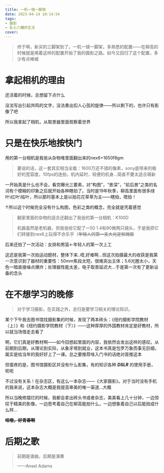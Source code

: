 ```yaml
---
title: 一机一镜一脚架
date: 2023-04-14 10:14:54
tags:
- 摄影
- 乱七八糟的生活
cover:
---
```

> 终于啊，新买的三脚架到了。一机一镜一脚架，多熟悉的配置——在柳高的时候就是用着这样的配置开始了我的摄影之路。如今又回归了这个配置，多少有点唏嘘

# 拿起相机的理由
还活着的时候，总想留下点什么

没法写出引起共鸣的文字，没法奏出扣人心弦的旋律——所以剩下的，也许只有影像了吧

所以我拿起了相机，从取景器里面观察着世界

# 只是在快乐地按快门
用的第一台相机是我爸从杂物堆里面翻出来的nex6+1650f8gm

> 要说的话，这一套其实相当全能：1600万还不错的像素，sony底带来的极好的宽容度，10fps的连拍，机内延时，轻便的机身...简直不要太适合萌新

一开始真是什么也不会，看完曝光三要素，对“构图”，“景深”，“前后景”之类的名词有个模糊的印象之后就开始各种瞎拍了。当时是19年秋季，柳高里面有很多绿叶\红叶\枯叶，所以那时基本上是以拍花花草草为主——瞎拍，嗯拍！

↑所以这个时候完全没有什么构图，色彩之类的概念，完全就是凭着感觉

> 翻家里面的杂物的适合还翻出了我爸的第一台相机：K100D
>
> 机器虽然是老机器，但我爸给它配了一50 1.4和90微两只镜头，于是我把它们转接到nex6上玩得不亦乐乎（~~年轻人的第一支大光定和微距~~

后来还拍了一次活动：女排和男篮←年轻人的第一次上工

这还是我第一次拍运动题材，整体下来..唔,好难啊...但这次拍摄最大的收获是我第一次意识到了器材的重要性：50mm焦段太短，很难突出主体；5.6光圈太小，天色一暗直接噪点爆炸；处理器性能太差，电子取景延迟大...于是第一次有了更新设备的念头

# 在不想学习的晚修
> 对于学习摄影，在实践之外，总归是要学习相关的理论知识。

某个下午我去图书馆找摄影集的时候，发现了两本砖头：《纽约摄影学院教材（上）》和《纽约摄影学院教材（下）》——这种厚厚的外国教材肯定是好教材，所以就当场借走去看了

啊，它们真是好教材啊——如今回想起里面的内容，我依然会发出这样的感叹。从前期到后期，从理论到实际，从象牙塔到就业，这本书真是包罗万象而事无巨细，属实是给当年的我好好上了一课。总之要推荐啥入门书的话绝对首推这本

但蛋疼的是，图书馆摄影区并没有什么影集，有的知识各种 ***DSLR*** 的使用手册，呃呃

不过没有关系！在杂志区，有这么一本杂志——《大家摄影》。对于当时没有手机的我来说，这本杂志大概是我提高审美的唯一渠道...大概

所以当晚修摆烂的时候，我都会拿出砖头书或者杂志，美美看上几十分钟，一边惊叹于精美的影像，一边思考着自己在柳高能拍什么，一边想象着自己以后能拍成什么样...

**~~哇嗷，好青春啊~~**

# 后期之歌
> 前期是谱曲，后期是演奏
> 
> ——Ansel Adams
